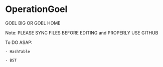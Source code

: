 OperationGoel
=============

GOEL BIG OR GOEL HOME

Note: PLEASE SYNC FILES BEFORE EDITING and PROPERLY USE GITHUB

To DO ASAP:
	
	- HashTable
	
	- BST

